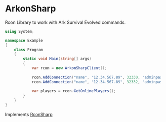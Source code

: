 # ArkonSharp

Rcon Library to work with Ark Survival Evolved commands.


```csharp
using System;

namespace Example
{
    class Program
    {
        static void Main(string[] args)
        {
            var rcon = new ArkonSharpClient();
            
            rcon.AddConnection("name", "12.34.567.89", 32330, "adminpass", 3)
            rcon.AddConnection("name", "12.34.567.89", 32332, "adminpass", 3)
            
            var players = rcon.GetOnlinePlayers();
        }
    }
}
```
Implements [RconSharp](https://github.com/stefanodriussi/rconsharp)
